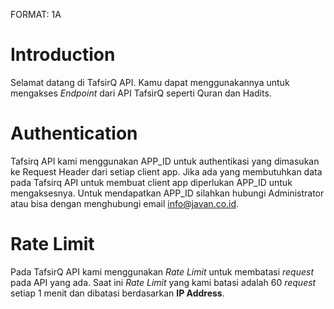 FORMAT: 1A

# Introduction

Selamat datang di TafsirQ API. Kamu dapat menggunakannya untuk mengakses _Endpoint_ dari API TafsirQ seperti Quran dan Hadits.

# Authentication

Tafsirq API kami menggunakan APP_ID untuk authentikasi yang dimasukan ke Request Header dari setiap client app. Jika ada yang membutuhkan data pada Tafsirq API untuk membuat client app diperlukan APP_ID untuk mengaksesnya. Untuk mendapatkan APP_ID silahkan hubungi Administrator atau bisa dengan menghubungi email info@javan.co.id.

# Rate Limit

Pada TafsirQ API kami menggunakan _Rate Limit_ untuk membatasi _request_ pada API yang ada. Saat ini _Rate Limit_ yang kami batasi adalah 60 _request_ setiap 1 menit dan dibatasi berdasarkan **IP Address**.
